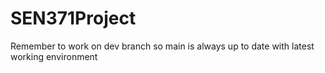 # SEN371Project

Remember to work on dev branch so main is always up to date with latest working environment
